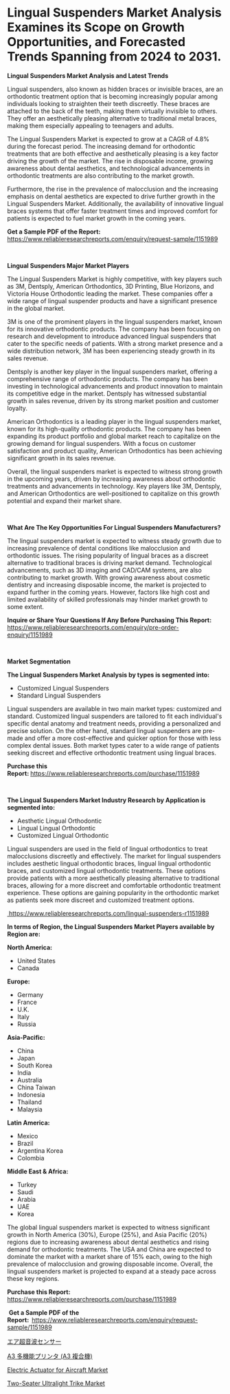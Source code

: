 <p><h1>Lingual Suspenders Market Analysis Examines its Scope on Growth Opportunities, and Forecasted Trends Spanning from 2024 to 2031.</h1></p><p><strong>Lingual Suspenders Market Analysis and Latest Trends</strong></p>
<p><p>Lingual suspenders, also known as hidden braces or invisible braces, are an orthodontic treatment option that is becoming increasingly popular among individuals looking to straighten their teeth discreetly. These braces are attached to the back of the teeth, making them virtually invisible to others. They offer an aesthetically pleasing alternative to traditional metal braces, making them especially appealing to teenagers and adults.</p><p>The Lingual Suspenders Market is expected to grow at a CAGR of 4.8% during the forecast period. The increasing demand for orthodontic treatments that are both effective and aesthetically pleasing is a key factor driving the growth of the market. The rise in disposable income, growing awareness about dental aesthetics, and technological advancements in orthodontic treatments are also contributing to the market growth.</p><p>Furthermore, the rise in the prevalence of malocclusion and the increasing emphasis on dental aesthetics are expected to drive further growth in the Lingual Suspenders Market. Additionally, the availability of innovative lingual braces systems that offer faster treatment times and improved comfort for patients is expected to fuel market growth in the coming years.</p></p>
<p><strong>Get a Sample PDF of the Report:&nbsp;</strong> <a href="https://www.reliableresearchreports.com/enquiry/request-sample/1151989">https://www.reliableresearchreports.com/enquiry/request-sample/1151989</a></p>
<p>&nbsp;</p>
<p><strong>Lingual Suspenders Major Market Players</strong></p>
<p><p>The Lingual Suspenders Market is highly competitive, with key players such as 3M, Dentsply, American Orthodontics, 3D Printing, Blue Horizons, and Victoria House Orthodontic leading the market. These companies offer a wide range of lingual suspender products and have a significant presence in the global market.</p><p>3M is one of the prominent players in the lingual suspenders market, known for its innovative orthodontic products. The company has been focusing on research and development to introduce advanced lingual suspenders that cater to the specific needs of patients. With a strong market presence and a wide distribution network, 3M has been experiencing steady growth in its sales revenue.</p><p>Dentsply is another key player in the lingual suspenders market, offering a comprehensive range of orthodontic products. The company has been investing in technological advancements and product innovation to maintain its competitive edge in the market. Dentsply has witnessed substantial growth in sales revenue, driven by its strong market position and customer loyalty.</p><p>American Orthodontics is a leading player in the lingual suspenders market, known for its high-quality orthodontic products. The company has been expanding its product portfolio and global market reach to capitalize on the growing demand for lingual suspenders. With a focus on customer satisfaction and product quality, American Orthodontics has been achieving significant growth in its sales revenue.</p><p>Overall, the lingual suspenders market is expected to witness strong growth in the upcoming years, driven by increasing awareness about orthodontic treatments and advancements in technology. Key players like 3M, Dentsply, and American Orthodontics are well-positioned to capitalize on this growth potential and expand their market share.</p></p>
<p>&nbsp;</p>
<p><strong>What Are The Key Opportunities For Lingual Suspenders Manufacturers?</strong></p>
<p><p>The lingual suspenders market is expected to witness steady growth due to increasing prevalence of dental conditions like malocclusion and orthodontic issues. The rising popularity of lingual braces as a discreet alternative to traditional braces is driving market demand. Technological advancements, such as 3D imaging and CAD/CAM systems, are also contributing to market growth. With growing awareness about cosmetic dentistry and increasing disposable income, the market is projected to expand further in the coming years. However, factors like high cost and limited availability of skilled professionals may hinder market growth to some extent.</p></p>
<p><strong>Inquire or Share Your Questions If Any Before Purchasing This Report:</strong> <a href="https://www.reliableresearchreports.com/enquiry/pre-order-enquiry/1151989">https://www.reliableresearchreports.com/enquiry/pre-order-enquiry/1151989</a></p>
<p>&nbsp;</p>
<p><strong>Market Segmentation</strong></p>
<p><strong>The Lingual Suspenders Market Analysis by types is segmented into:</strong></p>
<p><ul><li>Customized Lingual Suspenders</li><li>Standard Lingual Suspenders</li></ul></p>
<p><p>Lingual suspenders are available in two main market types: customized and standard. Customized lingual suspenders are tailored to fit each individual's specific dental anatomy and treatment needs, providing a personalized and precise solution. On the other hand, standard lingual suspenders are pre-made and offer a more cost-effective and quicker option for those with less complex dental issues. Both market types cater to a wide range of patients seeking discreet and effective orthodontic treatment using lingual braces.</p></p>
<p><strong>Purchase this Report:&nbsp;</strong><a href="https://www.reliableresearchreports.com/purchase/1151989">https://www.reliableresearchreports.com/purchase/1151989</a></p>
<p>&nbsp;</p>
<p><strong>The Lingual Suspenders Market Industry Research by Application is segmented into:</strong></p>
<p><ul><li>Aesthetic Lingual Orthodontic</li><li>Lingual Lingual Orthodontic</li><li>Customized Lingual Orthodontic</li></ul></p>
<p><p>Lingual suspenders are used in the field of lingual orthodontics to treat malocclusions discreetly and effectively. The market for lingual suspenders includes aesthetic lingual orthodontic braces, lingual lingual orthodontic braces, and customized lingual orthodontic treatments. These options provide patients with a more aesthetically pleasing alternative to traditional braces, allowing for a more discreet and comfortable orthodontic treatment experience. These options are gaining popularity in the orthodontic market as patients seek more discreet and customized treatment options.</p></p>
<p><a href="https://www.reliableresearchreports.com/lingual-suspenders-r1151989">&nbsp;https://www.reliableresearchreports.com/lingual-suspenders-r1151989</a></p>
<p><strong>In terms of Region, the Lingual Suspenders Market Players available by Region are:</strong></p>
<p>
    <p> <strong> North America: </strong>
        <ul>
            <li>United States</li>
            <li>Canada</li>
        </ul>
        </p> 
    <p> <strong> Europe: </strong>
        <ul>
            <li>Germany</li>
            <li>France</li>
            <li>U.K.</li>
            <li>Italy</li>
            <li>Russia</li>
        </ul>
        </p> 
    <p> <strong> Asia-Pacific: </strong>
        <ul>
            <li>China</li>
            <li>Japan</li>
            <li>South Korea</li>
            <li>India</li>
            <li>Australia</li>
            <li>China Taiwan</li>
            <li>Indonesia</li>
            <li>Thailand</li>
            <li>Malaysia</li>
        </ul>
        </p> 
    <p> <strong> Latin America: </strong>
        <ul>
            <li>Mexico</li>
            <li>Brazil</li>
            <li>Argentina Korea</li>
            <li>Colombia</li>
        </ul>
        </p> 
    <p> <strong> Middle East & Africa: </strong>
        <ul>
            <li>Turkey</li>
            <li>Saudi</li>
            <li>Arabia</li>
            <li>UAE</li>
            <li>Korea</li>
        </ul>
    </p>
    </p>
<p><p>The global lingual suspenders market is expected to witness significant growth in North America (30%), Europe (25%), and Asia Pacific (20%) regions due to increasing awareness about dental aesthetics and rising demand for orthodontic treatments. The USA and China are expected to dominate the market with a market share of 15% each, owing to the high prevalence of malocclusion and growing disposable income. Overall, the lingual suspenders market is projected to expand at a steady pace across these key regions.</p></p>
<p><strong>Purchase this Report: </strong><a href="https://www.reliableresearchreports.com/purchase/1151989">https://www.reliableresearchreports.com/purchase/1151989</a></p>
<p>&nbsp;<strong>Get a Sample PDF of the Report:&nbsp;&nbsp;</strong><a href="https://www.reliableresearchreports.com/enquiry/request-sample/1151989">https://www.reliableresearchreports.com/enquiry/request-sample/1151989</a></p>
<p><strong></strong></p>
<p><p><a href="https://github.com/DeonBoer2023/Market-Research-Report-List-2/blob/main/7887205169804.md">エア超音波センサー</a></p><p><a href="https://github.com/dawson566/Market-Research-Report-List-2/blob/main/1581212169803.md">A3 多機能プリンタ (A3 複合機)</a></p><p><a href="https://github.com/RichRobinson5/Market-Research-Report-List-5/blob/main/electric-actuator-for-aircraft-market.md">Electric Actuator for Aircraft Market</a></p><p><a href="https://github.com/gdfhhhj/Market-Research-Report-List-5/blob/main/two-seater-ultralight-trike-market.md">Two-Seater Ultralight Trike Market</a></p></p>